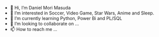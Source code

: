 - 👋 Hi, I’m Daniel Mori Masuda
- 👀 I’m interested in Soccer, Video Game, Star Wars, Anime and Sleep.
- 🌱 I’m currently learning Python, Power Bi and PL/SQL
- 💞️ I’m looking to collaborate on ...
- 📫 How to reach me ...

<!---
thedanijp/thedanijp is a ✨ special ✨ repository because its `README.md` (this file) appears on your GitHub profile.
You can click the Preview link to take a look at your changes.
--->

